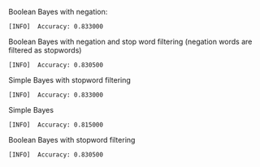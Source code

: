 Boolean Bayes with negation:
```
[INFO]  Accuracy: 0.833000

```

Boolean Bayes with negation and stop word filtering (negation words are filtered as stopwords)
```
[INFO]  Accuracy: 0.830500

```

Simple Bayes with stopword filtering
```
[INFO]  Accuracy: 0.833000

```

Simple Bayes
```
[INFO]  Accuracy: 0.815000

```

Boolean Bayes with stopword filtering
```
[INFO]  Accuracy: 0.830500
```
